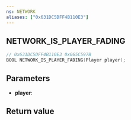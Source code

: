 ```yaml
---
ns: NETWORK
aliases: ["0x631DC5DFF4B110E3"]
---
```

## NETWORK_IS_PLAYER_FADING

```c
// 0x631DC5DFF4B110E3 0x065C597B
BOOL NETWORK_IS_PLAYER_FADING(Player player);
```

## Parameters
* **player**:

## Return value

